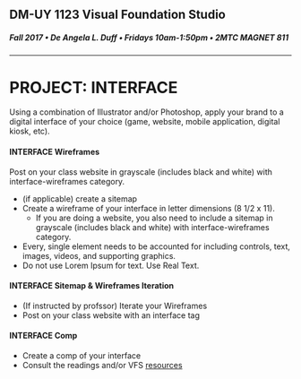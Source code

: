 ## DM-UY 1123 Visual Foundation Studio
##### Fall 2017 • De Angela L. Duff • Fridays 10am-1:50pm • 2MTC MAGNET 811 
---


# PROJECT: INTERFACE
Using a combination of Illustrator and/or Photoshop, apply your brand to a digital interface of your choice (game, website, mobile application, digital kiosk, etc).

#### INTERFACE Wireframes    
Post on your class website in grayscale (includes black and white) with interface-wireframes category. 
* (if applicable) create a sitemap
* Create a wireframe of your interface in letter dimensions (8 1/2 x 11). 
  * If you are doing a website, you also need to include a sitemap in grayscale (includes black and white) with interface-wireframes category. 
* Every, single element needs to be accounted for including controls, text, images, videos, and supporting graphics. 
* Do not use Lorem Ipsum for text. Use Real Text.

#### INTERFACE Sitemap &amp; Wireframes Iteration  
* (If instructed by profssor) Iterate your Wireframes
* Post on your class website with an interface tag

#### INTERFACE Comp 
* Create a comp of your interface
* Consult the readings and/or VFS <a href="../dm1123_vfs_recommended_resources.md">resources</a> 



